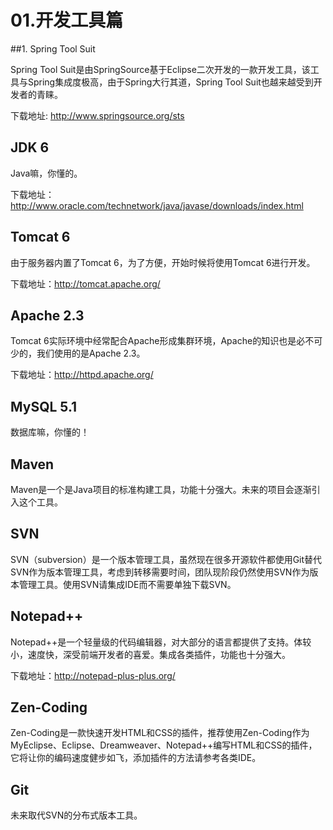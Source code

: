 # 01.开发工具篇

##1. Spring Tool Suit

  Spring Tool Suit是由SpringSource基于Eclipse二次开发的一款开发工具，该工具与Spring集成度极高，由于Spring大行其道，Spring Tool Suit也越来越受到开发者的青睐。
  
  下载地址: <a href="http://www.springsource.org/sts">http://www.springsource.org/sts</a>
  
## JDK 6
  
  Java嘛，你懂的。
  
  下载地址：<a href="http://www.oracle.com/technetwork/java/javase/downloads/index.html">http://www.oracle.com/technetwork/java/javase/downloads/index.html</a>

## Tomcat 6

  由于服务器内置了Tomcat 6，为了方便，开始时候将使用Tomcat 6进行开发。
  
  下载地址：<a href="http://tomcat.apache.org/">http://tomcat.apache.org/</a>

## Apache 2.3

  Tomcat 6实际环境中经常配合Apache形成集群环境，Apache的知识也是必不可少的，我们使用的是Apache 2.3。
  
  下载地址：<a href="http://httpd.apache.org/">http://httpd.apache.org/</a>

## MySQL 5.1
  
  数据库嘛，你懂的！

## Maven
  
  Maven是一个是Java项目的标准构建工具，功能十分强大。未来的项目会逐渐引入这个工具。
    
## SVN

  SVN（subversion）是一个版本管理工具，虽然现在很多开源软件都使用Git替代SVN作为版本管理工具，考虑到转移需要时间，团队现阶段仍然使用SVN作为版本管理工具。使用SVN请集成IDE而不需要单独下载SVN。

## Notepad++

  Notepad++是一个轻量级的代码编辑器，对大部分的语言都提供了支持。体较小，速度快，深受前端开发者的喜爱。集成各类插件，功能也十分强大。

  下载地址：<a href="http://notepad-plus-plus.org/">http://notepad-plus-plus.org/</a>
  
## Zen-Coding

  Zen-Coding是一款快速开发HTML和CSS的插件，推荐使用Zen-Coding作为MyEclipse、Eclipse、Dreamweaver、Notepad++编写HTML和CSS的插件，它将让你的编码速度健步如飞，添加插件的方法请参考各类IDE。

## Git

  未来取代SVN的分布式版本工具。
